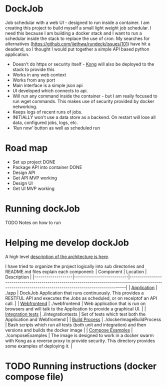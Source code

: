 # DockJob

Job schedular with a web UI - designed to run inside a container. I am creating this project to build myself a small light weight job schedular. I need this because I am building a docker stack and I want to run a schedular inside the stack to replace the use of cron. My searches for alternatives (https://github.com/jjethwa/rundeck/issues/101) have hit a deadend, so I thought I would put together a simple API based python application.

 - Doesn't do https or security itself - [Kong](https://konghq.com/) will also be deployed to the stack to provide this
 - Works in any web context
 - Works from any port
 - Main interface is a simple json api
 - UI developed which connects to api.
 - Will run any command inside the container - but I am really focused to run wget commands. This makes use of security provided by docker networking.
 - Keeps logs of recent runs of jobs.
 - INITIALLY won't use a data store as a backend. On restart will lose all data, configured jobs, logs, etc.
 - 'Run now' button as well as scheduled run


# Road map

 - Set up project DONE
 - Package API into container DONE
 - Design API
 - Get API MVP working
 - Design UI
 - Get UI MVP working

# Running dockJob

TODO Notes on how to run
 

# Helping me develop dockJob

A high level [description of the architecture is here](ARCHITECTURE.md).

I have tried to organize the project logically into sub directories and README.md files explain each component:
| Component         | Location                  | Description                                                                                                                                              |
|-------------------|---------------------------|----------------------------------------------------------------------------------------------------------------------------------------------------------|
| [Application](./app/README.md)       | ./app                     | DockJob Application that runs continuously. This provides a RESTFUL API and executes the Jobs as scheduled, or on receiptof an API call.                 |
| [Webfrontend](./webfrontend/README.md)       | ./webfrontend             | Web application that is run on browsers and will talk to the Application to provide a graphical UI.                                                      |
| [Integration tests](./integrationtests/README.md) | ./integrationtests        | Set of tests which test both the Application and Webfrontend                                                                                             |
| [Build Process](./dockerImageBuildProcess/README.md)     | ./dockerImageBuildProcess | Bash scripts which run all tests (both unit and integration) and then versions and builds the docker image                                               |
| [Compose Examples](./composeExamples/README.md)  | ./composeExamples         | The image is designed to work in a docker swarm with Kong as a reverse proxy to provide security. This directory provides some examples of deploying it. |

# TODO Running instructions (docker compose file)


